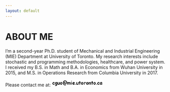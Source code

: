 ```yaml
---
layout: default
---
```


# ABOUT ME

I’m a second-year Ph.D. student of Mechanical and Industrial Engineering (MIE) Department at University of Toronto. My research interests include stochastic and programming methodologies, healthcare, and power system. I received my B.S. in Math and B.A. in Economics from Wuhan University in 2015, and M.S. in Operations Research from Columbia University in 2017.

Please contact me at: <img src ="/images/email_comic_bold.png" alt = "email image"/>
